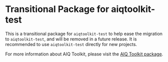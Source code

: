 <!--
SPDX-FileCopyrightText: Copyright (c) 2025, NVIDIA CORPORATION & AFFILIATES. All rights reserved.
SPDX-License-Identifier: Apache-2.0

Licensed under the Apache License, Version 2.0 (the "License");
you may not use this file except in compliance with the License.
You may obtain a copy of the License at

http:/www.apache.org/licenses/LICENSE-2.0

Unless required by applicable law or agreed to in writing, software
distributed under the License is distributed on an "AS IS" BASIS,
WITHOUT WARRANTIES OR CONDITIONS OF ANY KIND, either express or implied.
See the License for the specific language governing permissions and
limitations under the License.
-->

# Transitional Package for aiqtoolkit-test
This is a transitional package for `aiqtoolkit-test` to help ease the migration to `aiqtoolkit-test`, and will be removed in a future release. It is recommended to use `aiqtoolkit-test` directly for new projects.

For more information about AIQ Toolkit, please visit the [AIQ Toolkit package](https://pypi.org/project/aiqtoolkit-test/).
